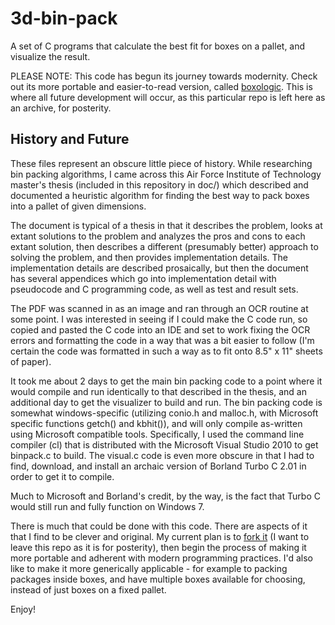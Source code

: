 3d-bin-pack
===========

A set of C programs that calculate the best fit for boxes on a pallet, and visualize the result.  

PLEASE NOTE: This code has begun its journey towards modernity. Check out its more portable and easier-to-read version, called [boxologic](https://github.com/exad/boxologic).  This is where all future development will occur, as this particular repo is left here as an archive, for posterity.

History and Future
------------------

These files represent an obscure little piece of history. While researching bin packing algorithms, I came across this Air Force Institute of Technology master's thesis (included in this repository in doc/) which described and documented a heuristic algorithm for finding the best way to pack boxes into a pallet of given dimensions.

The document is typical of a thesis in that it describes the problem, looks at extant solutions to the problem and analyzes the pros and cons to each extant solution, then describes a different (presumably better) approach to solving the problem, and then provides implementation details.  The implementation details are described prosaically, but then the document has several appendices which go into implementation detail with pseudocode and C programming code, as well as test and result sets.

The PDF was scanned in as an image and ran through an OCR routine at some point.  I was interested in seeing if I could make the C code run, so copied and pasted the C code into an IDE and set to work fixing the OCR errors and formatting the code in a way that was a bit easier to follow (I'm certain the code was formatted in such a way as to fit onto 8.5" x 11" sheets of paper).  

It took me about 2 days to get the main bin packing code to a point where it would compile and run identically to that described in the thesis, and an additional day to get the visualizer to build and run.  The bin packing code is somewhat windows-specific (utilizing conio.h and malloc.h, with Microsoft specific functions getch() and kbhit()), and will only compile as-written using Microsoft compatible tools.  Specifically, I used the command line compiler (cl) that is distributed with the Microsoft Visual Studio 2010 to get binpack.c to build. The visual.c code is even more obscure in that I had to find, download, and install an archaic version of Borland Turbo C 2.01 in order to get it to compile.

Much to Microsoft and Borland's credit, by the way, is the fact that Turbo C would still run and fully function on Windows 7.

There is much that could be done with this code.  There are aspects of it that I find to be clever and original.  My current plan is to [fork it](https://github.com/exad/boxologic) (I want to leave this repo as it is for posterity), then begin the process of making it more portable and adherent with modern programming practices.  I'd also like to make it more generically applicable - for example to packing packages inside boxes, and have multiple boxes available for choosing, instead of just boxes on a fixed pallet.

Enjoy!
